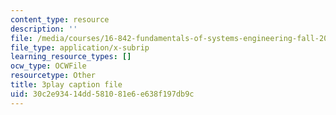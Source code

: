 ```yaml
---
content_type: resource
description: ''
file: /media/courses/16-842-fundamentals-of-systems-engineering-fall-2015/30c2e93414dd581081e6e638f197db9c_rpGJsC5INd4.vtt
file_type: application/x-subrip
learning_resource_types: []
ocw_type: OCWFile
resourcetype: Other
title: 3play caption file
uid: 30c2e934-14dd-5810-81e6-e638f197db9c
---
```

